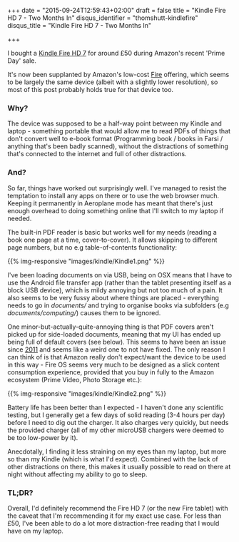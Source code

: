 +++
date = "2015-09-24T12:59:43+02:00"
draft = false 
title = "Kindle Fire HD 7 - Two Months In"
disqus_identifier = "thomshutt-kindlefire"
disqus_title = "Kindle Fire HD 7 - Two Months In"

+++

I bought a [Kindle Fire HD 7](http://www.gsmarena.com/amazon_fire_hd_7-6689.php) for around £50 during Amazon's recent 'Prime Day' sale.

It's now been supplanted by Amazon's low-cost [Fire](http://www.amazon.co.uk/gp/product/B00Y3TM6CO) offering, which seems to be largely the same device (albeit with a slightly lower resolution), so most of this post probably holds true for that device too.

### Why?

The device was supposed to be a half-way point between my Kindle and laptop - something portable that would allow me to read PDFs of things that don't convert well to e-book format (Programming book / books in Farsi / anything that's been badly scanned), without the distractions of something that's connected to the internet and full of other distractions.

### And?

So far, things have worked out surprisingly well. I've managed to resist the temptation to install any apps on there or to use the web browser much. Keeping it permanently in Aeroplane mode has meant that there's just enough overhead to doing something online that I'll switch to my laptop if needed.

The built-in PDF reader is basic but works well for my needs (reading a book one page at a time, cover-to-cover). It allows skipping to different page numbers, but no e.g table-of-contents functionality:

{{% img-responsive "images/kindle/Kindle1.png" %}}

I've been loading documents on via USB, being on OSX means that I have to use the Android file transfer app (rather than the tablet presenting itself as a block USB device), which is mildy annoying but not too much of a pain. It also seems to be very fussy about where things are placed - everything needs to go in *documents/* and trying to organise books via subfolders (e.g *documents/computing/*) causes them to be ignored. 

One minor-but-actually-quite-annoying thing is that PDF covers aren't picked up for side-loaded documents, meaning that my UI has ended up being full of default covers (see below). This seems to have been an issue since [2011](http://www.amazon.com/forum/kindle?_encoding=UTF8&cdForum=Fx1D7SY3BVSESG&cdThread=TxM9YB62T1DLCN) and seems like a weird one to not have fixed. The only reason I can think of is that Amazon really don't expect/want the device to be used in this way - Fire OS seems very much to be designed as a slick content consumption experience, provided that you buy in fully to the Amazon ecosystem (Prime Video, Photo Storage etc.):

{{% img-responsive "images/kindle/Kindle2.png" %}}

Battery life has been better than I expected - I haven't done any scientific testing, but I generally get a few days of solid reading (3-4 hours per day) before I need to dig out the charger. It also charges very quickly, but needs the provided charger (all of my other microUSB chargers were deemed to be too low-power by it).

Anecdotally, I finding it less straining on my eyes than my laptop, but more so than my Kindle (which is what I'd expect). Combined with the lack of other distractions on there, this makes it usually possible to read on there at night without affecting my ability to go to sleep.

### TL;DR?

Overall, I'd definitely recommend the Fire HD 7 (or the new Fire tablet) with the caveat that I'm recommending it for my exact use case. For less than £50, I've been able to do a lot more distraction-free reading that I would have on my laptop.
